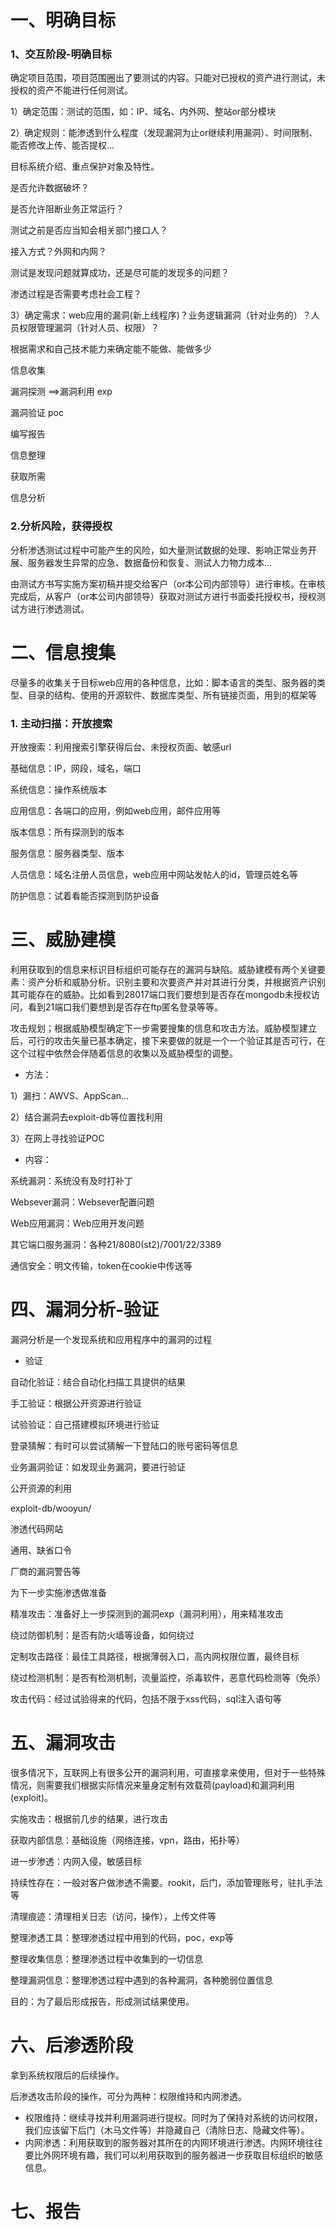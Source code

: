 # 一、明确目标

### 1、交互阶段-明确目标

确定项目范围，项目范围圈出了要测试的内容。只能对已授权的资产进行测试，未授权的资产不能进行任何测试。

1）确定范围：测试的范围，如：IP、域名、内外网、整站or部分模块

2）确定规则：能渗透到什么程度（发现漏洞为止or继续利用漏洞）、时间限制、能否修改上传、能否提权...

目标系统介绍、重点保护对象及特性。

是否允许数据破坏？

是否允许阻断业务正常运行？

测试之前是否应当知会相关部门接口人？

接入方式？外网和内网？

测试是发现问题就算成功，还是尽可能的发现多的问题？

渗透过程是否需要考虑社会工程？

3）确定需求：web应用的漏洞(新上线程序)？业务逻辑漏洞（针对业务的）？人员权限管理漏洞（针对人员、权限）？

根据需求和自己技术能力来确定能不能做、能做多少



信息收集

漏洞探测 ==>漏洞利用 exp

漏洞验证 poc

编写报告

信息整理

获取所需

信息分析

### 2.分析风险，获得授权

分析渗透测试过程中可能产生的风险，如大量测试数据的处理、影响正常业务开展、服务器发生异常的应急、数据备份和恢复、测试人力物力成本...

由测试方书写实施方案初稿并提交给客户（or本公司内部领导）进行审核。在审核完成后，从客户（or本公司内部领导）获取对测试方进行书面委托授权书，授权测试方进行渗透测试。



# 二、信息搜集

尽量多的收集关于目标web应用的各种信息，比如：脚本语言的类型、服务器的类型、目录的结构、使用的开源软件、数据库类型、所有链接页面，用到的框架等

### 1. 主动扫描：开放搜索

开放搜索：利用搜索引擎获得后台、未授权页面、敏感url

基础信息：IP，网段，域名，端口

系统信息：操作系统版本

应用信息：各端口的应用，例如web应用，邮件应用等

版本信息：所有探测到的版本

服务信息：服务器类型、版本

人员信息：域名注册人员信息，web应用中网站发帖人的id，管理员姓名等

防护信息：试着看能否探测到防护设备



# 三、威胁建模

利用获取到的信息来标识目标组织可能存在的漏洞与缺陷。威胁建模有两个关键要素：资产分析和威胁分析。识别主要和次要资产并对其进行分类，并根据资产识别其可能存在的威胁。比如看到28017端口我们要想到是否存在mongodb未授权访问，看到21端口我们要想到是否存在ftp匿名登录等等。

攻击规划；根据威胁模型确定下一步需要搜集的信息和攻击方法。威胁模型建立后，可行的攻击矢量已基本确定，接下来要做的就是一个一个验证其是否可行，在这个过程中依然会伴随着信息的收集以及威胁模型的调整。

- 方法：

1）漏扫：AWVS、AppScan...

2）结合漏洞去exploit-db等位置找利用

3）在网上寻找验证POC

- 内容：

系统漏洞：系统没有及时打补丁

Websever漏洞：Websever配置问题

Web应用漏洞：Web应用开发问题

其它端口服务漏洞：各种21/8080(st2)/7001/22/3389

通信安全：明文传输，token在cookie中传送等



# 四、漏洞分析-验证

漏洞分析是一个发现系统和应用程序中的漏洞的过程

- 验证

自动化验证：结合自动化扫描工具提供的结果

手工验证：根据公开资源进行验证

试验验证：自己搭建模拟环境进行验证

登录猜解：有时可以尝试猜解一下登陆口的账号密码等信息

业务漏洞验证：如发现业务漏洞，要进行验证

公开资源的利用

exploit-db/wooyun/

渗透代码网站

通用、缺省口令

厂商的漏洞警告等

为下一步实施渗透做准备

精准攻击：准备好上一步探测到的漏洞exp（漏洞利用），用来精准攻击

绕过防御机制：是否有防火墙等设备，如何绕过

定制攻击路径：最佳工具路径，根据薄弱入口，高内网权限位置，最终目标

绕过检测机制：是否有检测机制，流量监控，杀毒软件，恶意代码检测等（免杀）

攻击代码：经过试验得来的代码，包括不限于xss代码，sql注入语句等



# 五、漏洞攻击

很多情况下，互联网上有很多公开的漏洞利用，可直接拿来使用，但对于一些特殊情况，则需要我们根据实际情况来量身定制有效载荷(payload)和漏洞利用(exploit)。

实施攻击：根据前几步的结果，进行攻击

获取内部信息：基础设施（网络连接，vpn，路由，拓扑等）

进一步渗透：内网入侵，敏感目标

持续性存在：一般对客户做渗透不需要。rookit，后门，添加管理账号，驻扎手法等

清理痕迹：清理相关日志（访问，操作），上传文件等

整理渗透工具：整理渗透过程中用到的代码，poc，exp等

整理收集信息：整理渗透过程中收集到的一切信息

整理漏洞信息：整理渗透过程中遇到的各种漏洞，各种脆弱位置信息

目的：为了最后形成报告，形成测试结果使用。



# 六、后渗透阶段

拿到系统权限后的后续操作。

后渗透攻击阶段的操作，可分为两种：权限维持和内网渗透。

- 权限维持：继续寻找并利用漏洞进行提权。同时为了保持对系统的访问权限，我们应该留下后门（木马文件等）并隐藏自己（清除日志、隐藏文件等）。
- 内网渗透：利用获取到的服务器对其所在的内网环境进行渗透。内网环境往往要比外网环境有趣，我们可以利用获取到的服务器进一步获取目标组织的敏感信息。

# 七、报告





































































